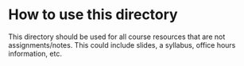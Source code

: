 # How to use this directory
This directory should be used for all course resources that are not assignments/notes. This could include slides, a syllabus, office hours information, etc.

